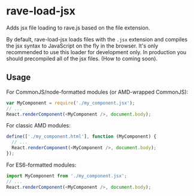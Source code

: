 # rave-load-jsx

Adds jsx file loading to rave.js based on the file extension.

By default, rave-load-jsx loads files with the `.jsx` extension and compiles the jsx syntax to JavaScript on the fly in the browser. It's only recommended to use this loader for development only. In production you should precompiled all of the jsx files. (How to coming soon).

## Usage

For CommonJS/node-formatted modules (or AMD-wrapped CommonJS):

```js
var MyComponent = require('./my_component.jsx');
// ...
React.renderComponent(<MyComponent />, document.body);
```

For classic AMD modules:

```js
define(['./my_component.html'], function (MyComponent) {
  // ...
  React.renderComponent(<MyComponent />, document.body);
});
```


For ES6-formatted modules:

```js
import MyComponent from './my_component.jsx';
// ...
React.renderComponent(<MyComponent />, document.body);
```